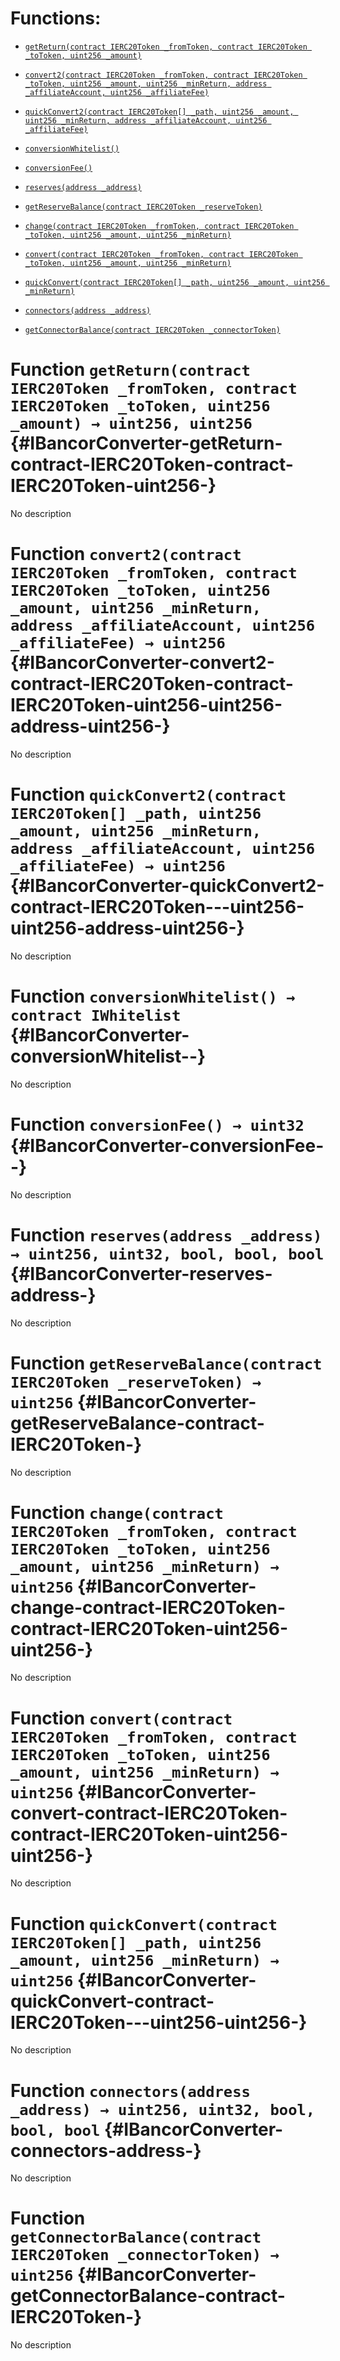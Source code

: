 # Functions:

- [`getReturn(contract IERC20Token _fromToken, contract IERC20Token _toToken, uint256 _amount)`](#IBancorConverter-getReturn-contract-IERC20Token-contract-IERC20Token-uint256-)

- [`convert2(contract IERC20Token _fromToken, contract IERC20Token _toToken, uint256 _amount, uint256 _minReturn, address _affiliateAccount, uint256 _affiliateFee)`](#IBancorConverter-convert2-contract-IERC20Token-contract-IERC20Token-uint256-uint256-address-uint256-)

- [`quickConvert2(contract IERC20Token[] _path, uint256 _amount, uint256 _minReturn, address _affiliateAccount, uint256 _affiliateFee)`](#IBancorConverter-quickConvert2-contract-IERC20Token---uint256-uint256-address-uint256-)

- [`conversionWhitelist()`](#IBancorConverter-conversionWhitelist--)

- [`conversionFee()`](#IBancorConverter-conversionFee--)

- [`reserves(address _address)`](#IBancorConverter-reserves-address-)

- [`getReserveBalance(contract IERC20Token _reserveToken)`](#IBancorConverter-getReserveBalance-contract-IERC20Token-)

- [`change(contract IERC20Token _fromToken, contract IERC20Token _toToken, uint256 _amount, uint256 _minReturn)`](#IBancorConverter-change-contract-IERC20Token-contract-IERC20Token-uint256-uint256-)

- [`convert(contract IERC20Token _fromToken, contract IERC20Token _toToken, uint256 _amount, uint256 _minReturn)`](#IBancorConverter-convert-contract-IERC20Token-contract-IERC20Token-uint256-uint256-)

- [`quickConvert(contract IERC20Token[] _path, uint256 _amount, uint256 _minReturn)`](#IBancorConverter-quickConvert-contract-IERC20Token---uint256-uint256-)

- [`connectors(address _address)`](#IBancorConverter-connectors-address-)

- [`getConnectorBalance(contract IERC20Token _connectorToken)`](#IBancorConverter-getConnectorBalance-contract-IERC20Token-)

# Function `getReturn(contract IERC20Token _fromToken, contract IERC20Token _toToken, uint256 _amount) → uint256, uint256` {#IBancorConverter-getReturn-contract-IERC20Token-contract-IERC20Token-uint256-}

No description

# Function `convert2(contract IERC20Token _fromToken, contract IERC20Token _toToken, uint256 _amount, uint256 _minReturn, address _affiliateAccount, uint256 _affiliateFee) → uint256` {#IBancorConverter-convert2-contract-IERC20Token-contract-IERC20Token-uint256-uint256-address-uint256-}

No description

# Function `quickConvert2(contract IERC20Token[] _path, uint256 _amount, uint256 _minReturn, address _affiliateAccount, uint256 _affiliateFee) → uint256` {#IBancorConverter-quickConvert2-contract-IERC20Token---uint256-uint256-address-uint256-}

No description

# Function `conversionWhitelist() → contract IWhitelist` {#IBancorConverter-conversionWhitelist--}

No description

# Function `conversionFee() → uint32` {#IBancorConverter-conversionFee--}

No description

# Function `reserves(address _address) → uint256, uint32, bool, bool, bool` {#IBancorConverter-reserves-address-}

No description

# Function `getReserveBalance(contract IERC20Token _reserveToken) → uint256` {#IBancorConverter-getReserveBalance-contract-IERC20Token-}

No description

# Function `change(contract IERC20Token _fromToken, contract IERC20Token _toToken, uint256 _amount, uint256 _minReturn) → uint256` {#IBancorConverter-change-contract-IERC20Token-contract-IERC20Token-uint256-uint256-}

No description

# Function `convert(contract IERC20Token _fromToken, contract IERC20Token _toToken, uint256 _amount, uint256 _minReturn) → uint256` {#IBancorConverter-convert-contract-IERC20Token-contract-IERC20Token-uint256-uint256-}

No description

# Function `quickConvert(contract IERC20Token[] _path, uint256 _amount, uint256 _minReturn) → uint256` {#IBancorConverter-quickConvert-contract-IERC20Token---uint256-uint256-}

No description

# Function `connectors(address _address) → uint256, uint32, bool, bool, bool` {#IBancorConverter-connectors-address-}

No description

# Function `getConnectorBalance(contract IERC20Token _connectorToken) → uint256` {#IBancorConverter-getConnectorBalance-contract-IERC20Token-}

No description
